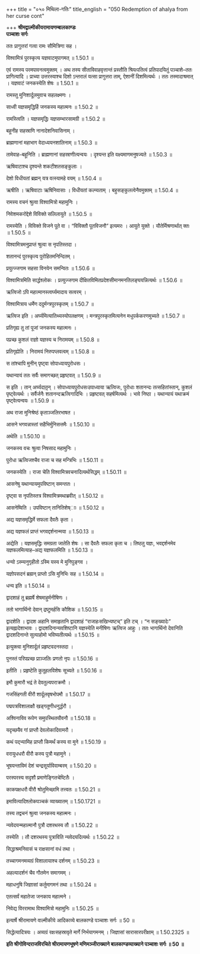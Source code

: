 +++
title = "०५० मिथिला-गतिः"
title_english = "050 Redemption of ahalya from her curse cont"

+++
**श्रीमद्वाल्मीकीयरामायणम्बालकाण्डः  
पञ्चाशः सर्गः**

ततः प्रागुत्तरां गत्वा रामः सौमित्रिणा सह ।

विश्वामित्रं पुरस्कृत्य यज्ञवाटमुपागमत् ॥ 1.50.1 ॥

एवं रामस्य परमपावनत्वमुक्तम् । अथ तस्य सीताविवाहवृत्तान्तं प्रस्तौति श्रियःपतित्वं प्रतिपादयितुं पञ्चाशे–ततः प्रागित्यादि । प्राच्या उत्तरस्याश्च दिशो ऽन्तरालं यत्सा प्रागुत्तरा ताम्, ऐशानीं दिशमित्यर्थः । ततः तस्मादाश्रमात् । यज्ञवाटं जनकस्येति शेषः ॥ 1.50.1 ॥

रामस्तु मुनिशार्दूलमुवाच सहलक्ष्मणः ।

साध्वी यज्ञसमृद्धिर्हि जनकस्य महात्मनः ॥ 1.50.2 ॥

रामस्त्विति । यज्ञसमृद्धिः यज्ञसम्भारसामग्री ॥ 1.50.2 ॥

बहूनीह सहस्राणि नानादेशनिवासिनाम् ।

ब्राह्मणानां महाभाग वेदाध्ययनशालिनाम् ॥ 1.50.3 ॥

तामेवाह–बहूनिति । ब्राह्मणानां सहस्राणीत्यन्वयः । दृश्यन्त इति वक्ष्यमाणमनुषज्यते ॥ 1.50.3 ॥

ऋषिवाटाश्च दृश्यन्ते शकटीशतसङ्कुलाः ।

देशो विधीयतां ब्रह्मन् यत्र वत्स्यामहे वयम् ॥ 1.50.4 ॥

ऋषीति । ऋषिवाटाः ऋषिनिवासाः । विधीयतां कल्प्यताम् । बहुसङ्कुलत्वेनैवमुक्तम् ॥ 1.50.4 ॥

रामस्य वचनं श्रुत्वा विश्वामित्रो महामुनिः ।

निवेशमकरोद्देशे विविक्ते सलिलायुते ॥ 1.50.5 ॥

रामस्येति । विविक्ते विजने पूते वा । “विविक्तौ पूतविजनौ” इत्यमरः । आयुते युक्ते । यौतेर्मिश्रणार्थात् क्तः ॥ 1.50.5 ॥

विश्वामित्रमनुप्राप्तं श्रुत्वा स नृपतिस्तदा ।

शतानन्दं पुरस्कृत्य पुरोहितमनिन्दितम् ।

प्रयुत्ज्जगाम सहसा विनयेन समन्वितः ॥ 1.50.6 ॥

विश्वामित्रमिति सार्द्धश्लोकः । प्रत्युज्जगाम दीक्षितविमितप्रदेशसीमानमनतिलङ्घयन्नित्यर्थः ॥ 1.50.6 ॥

ऋत्विजो ऽपि महात्मानस्त्वर्घ्यमादाय सत्वरम् ।

विश्वामित्राय धर्मेण ददुर्मन्त्रपुरस्कृतम् ॥ 1.50.7 ॥

ऋत्विज इति । अर्घ्यमित्यातिथ्यस्योपलक्षणम् । मन्त्रपुरस्कृतमित्यनेन मधुपर्ककरणमुच्यते ॥ 1.50.7 ॥

प्रतिगृह्य तु तां पूजां जनकस्य महात्मनः ।

पप्रच्छ कुशलं राज्ञो यज्ञस्य च निरामयम् ॥ 1.50.8 ॥

प्रतिगृह्येति । निरामयं निरुपप्लवत्वम् ॥ 1.50.8 ॥

स तांश्चापि मुनीन् पृष्ट्वा सोपाध्यायपुरोधसः ।

यथान्यायं ततः सर्वैः समागच्छत् प्रहृष्टवत् ॥ 1.50.9 ॥

स इति । तान् अर्घ्यदातृ़न् । सोपाध्यायपुरोधसःउपाध्याया ऋत्विजः, पुरोधाः शतानन्दः तत्सहितांस्तान्, कुशलं पृष्ट्वेत्यर्थः । सर्वैर्जनैः शतानन्दऋत्विगादिभिः । प्रहृष्टवत् सहर्षमित्यर्थः । भावे निष्ठा । यथान्यायं यथाक्रमं पृष्ट्वेत्यन्वयः ॥ 1.50.9 ॥

अथ राजा मुनिश्रेष्ठं कृताञ्जलिरभाषत ।

आसने भगवन्नास्तां सहैभिर्मुनिसत्तमैः ॥ 1.50.10 ॥

अथेति ॥ 1.50.10 ॥

जनकस्य वचः श्रुत्वा निषसाद महामुनिः ।

पुरोधा ऋत्विजश्चैव राजा च सह मन्त्रिभिः ॥ 1.50.11 ॥

जनकस्येति । राजा चेति विश्वामित्रवचनादित्यर्थसिद्धम् ॥ 1.50.11 ॥

आसनेषु यथान्यायमुपविष्टान् समन्ततः ।

दृष्ट्वा स नृपतिस्तत्र विश्वामित्रमथाब्रवीत् ॥ 1.50.12 ॥

आसनेष्विति । उपविष्टान् तानितिशेष्ाः ॥ 1.50.12 ॥

अद्य यज्ञसमृद्धिर्मे सफला दैवतैः कृता ।

अद्य यज्ञफलं प्राप्तं भगवद्दर्शनान्मया ॥ 1.50.13 ॥

अद्येति । यज्ञसमृद्धिः समग्रता जातेति शेषः । सा दैवतैः सफला कृता च । तिष्ठतु यज्ञः, भवद्दर्शनमेव यज्ञफलमित्याह–अद्य यज्ञफलमिति ॥ 1.50.13 ॥

धन्यो ऽस्म्यनुगृहीतो ऽस्मि यस्य मे मुनिपुङ्गव ।

यज्ञोपसदनं ब्रह्मन् प्राप्तो ऽसि मुनिभिः सह ॥ 1.50.14 ॥

धन्य इति ॥ 1.50.14 ॥

द्वादशाहं तु ब्रह्मर्षे शेषमाहुर्मनीषिणः ।

ततो भागार्थिनो देवान् द्रष्टुमर्हसि कौशिक ॥ 1.50.15 ॥

द्वादशेति । द्वादश अहानि समाहृतानि द्वादशाहं “राजाहःसखिभ्यष्टच्” इति टच् । “न सङ्ख्यादेः” इत्यह्नादेशाभावः । द्वादशदिनान्यवशिष्टानि यज्ञस्येति मनीषिणः ऋत्विज आहुः । ततः भागार्थिनो देवानिति द्वादशदिनान्ते सुत्याहोमो भविष्यतीत्यर्थः ॥ 1.50.15 ॥

इत्युक्त्वा मुनिशार्दूलं प्रहृष्टवदनस्तदा ।

पुनस्तं परिपप्रच्छ प्राञ्जलिः प्रणतो नृपः ॥ 1.50.16 ॥

इतीति । प्रहृष्टेति कुतूहलविशेषः सूच्यते ॥ 1.50.16 ॥

इमौ कुमारौ भद्रं ते देवतुल्यपराक्रमौ ।

गजसिंहगती वीरौ शार्दूलवृषभोपमौ ॥ 1.50.17 ॥

पद्मपत्रविशालाक्षौ खड्गतूणीधनुर्द्धरौ ।

अश्विनाविव रूपेण समुपस्थितयौवनौ ॥ 1.50.18 ॥

यदृच्छयैव गां प्राप्तौ देवलोकादिवामरौ ।

कथं पद्भ्यामिह प्राप्तौ किमर्थं कस्य वा मुने ॥ 1.50.19 ॥

वरायुधधरौ वीरौ कस्य पुत्रौ महामुने ।

भूषयन्ताविमं देशं चन्द्रसूर्याविवाम्बरम् ॥ 1.50.20 ॥

परस्परस्य सदृशौ प्रमाणेङ्गितचेष्टितैः ।

काकपक्षधरौ वीरौ श्रोतुमिच्छामि तत्त्वतः ॥ 1.50.21 ॥

इमावित्यादिश्लोकपञ्चकं व्याख्यातम् ॥ 1.50.1721 ॥

तस्य तद्वचनं श्रुत्वा जनकस्य महात्मनः ।

न्यवेदयन्महात्मानौ पुत्रौ दशरथस्य तौ ॥ 1.50.22 ॥

तस्येति । तौ दशरथस्य पुत्राविति न्यवेदयदित्यर्थः ॥ 1.50.22 ॥

सिद्धाश्रमनिवासं च राक्षसानां वधं तथा ।

तच्चागमनमव्यग्रं विशालायाश्च दर्शनम् ॥ 1.50.23 ॥

अहल्यादर्शनं चैव गौतमेन समागमम् ।

महाधनुषि जिज्ञासां कर्तुमागमनं तथा ॥ 1.50.24 ॥

एतत्सर्वं महातेजा जनकाय महात्मने ।

निवेद्य विररामाथ विश्वामित्रो महामुनिः ॥ 1.50.25 ॥

इत्यार्षे श्रीरामायणे वाल्मीकीये आदिकाव्ये बालकाण्डे पञ्चाशः सर्गः ॥ 50 ॥

सिद्धेत्यादित्रयः । अव्यग्रं रक्षःसहस्रावृते मार्गे निर्भयागमनम् । जिज्ञासां सारासारपरीक्षाम् ॥ 1.50.2325 ॥

**इति श्रीगोविन्दराजविरचिते श्रीरामायणभूषणे मणिमञ्जीराख्याने बालकाण्डव्याख्याने पञ्चाशः सर्गः ॥ 50 ॥**
